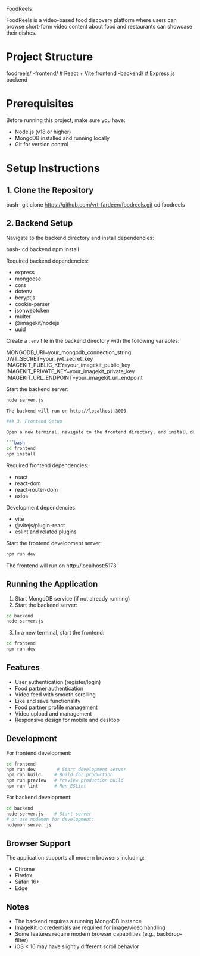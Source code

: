 FoodReels

FoodReels is a video-based food discovery platform where users can browse short-form video content about food and restaurants can showcase their dishes.

# Project Structure

foodreels/
-frontend/          # React + Vite frontend
-backend/          # Express.js backend

# Prerequisites

Before running this project, make sure you have:

- Node.js (v18 or higher)
- MongoDB installed and running locally
- Git for version control

# Setup Instructions

## 1. Clone the Repository

bash-
git clone https://github.com/vrt-fardeen/foodreels.git
cd foodreels

## 2. Backend Setup

Navigate to the backend directory and install dependencies:

bash-
cd backend
npm install


Required backend dependencies:
- express
- mongoose
- cors
- dotenv
- bcryptjs
- cookie-parser
- jsonwebtoken
- multer
- @imagekit/nodejs
- uuid

Create a `.env` file in the backend directory with the following variables:

MONGODB_URI=your_mongodb_connection_string
JWT_SECRET=your_jwt_secret_key
IMAGEKIT_PUBLIC_KEY=your_imagekit_public_key
IMAGEKIT_PRIVATE_KEY=your_imagekit_private_key
IMAGEKIT_URL_ENDPOINT=your_imagekit_url_endpoint


Start the backend server:
```bash
node server.js

The backend will run on http://localhost:3000

### 3. Frontend Setup

Open a new terminal, navigate to the frontend directory, and install dependencies:

```bash
cd frontend
npm install
```

Required frontend dependencies:
- react
- react-dom
- react-router-dom
- axios

Development dependencies:
- vite
- @vitejs/plugin-react
- eslint and related plugins

Start the frontend development server:
```bash
npm run dev
```
The frontend will run on http://localhost:5173

## Running the Application

1. Start MongoDB service (if not already running)
2. Start the backend server:
```bash
cd backend
node server.js
```
3. In a new terminal, start the frontend:
```bash
cd frontend
npm run dev
```

## Features

- User authentication (register/login)
- Food partner authentication
- Video feed with smooth scrolling
- Like and save functionality
- Food partner profile management
- Video upload and management
- Responsive design for mobile and desktop

## Development

For frontend development:
```bash
cd frontend
npm run dev        # Start development server
npm run build     # Build for production
npm run preview   # Preview production build
npm run lint      # Run ESLint
```

For backend development:
```bash
cd backend
node server.js    # Start server
# or use nodemon for development:
nodemon server.js
```

## Browser Support

The application supports all modern browsers including:
- Chrome
- Firefox
- Safari 16+
- Edge

## Notes

- The backend requires a running MongoDB instance
- ImageKit.io credentials are required for image/video handling
- Some features require modern browser capabilities (e.g., backdrop-filter)
- iOS < 16 may have slightly different scroll behavior